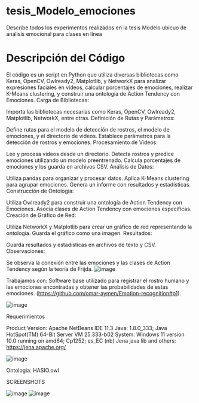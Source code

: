 # tesis_Modelo_emociones
Describe todos los experimentos realizados en la tesis Modelo ubicuo de análisis emocional para clases en línea
# Descripción del Código
El código es un script en Python que utiliza diversas bibliotecas como Keras, OpenCV, Owlready2, Matplotlib, y NetworkX para analizar expresiones faciales en videos, calcular porcentajes de emociones, realizar K-Means clustering, y construir una ontología de Action Tendency con Emociones.
Carga de Bibliotecas:

Importa las bibliotecas necesarias como Keras, OpenCV, Owlready2, Matplotlib, NetworkX, entre otras.
Definición de Rutas y Parámetros:

Define rutas para el modelo de detección de rostros, el modelo de emociones, y el directorio de videos.
Establece parámetros para la detección de rostros y emociones.
Procesamiento de Videos:

Lee y procesa videos desde un directorio.
Detecta rostros y predice emociones utilizando un modelo preentrenado.
Calcula porcentajes de emociones y los guarda en archivos CSV.
Análisis de Datos:

Utiliza pandas para organizar y procesar datos.
Aplica K-Means clustering para agrupar emociones.
Genera un informe con resultados y estadísticas.
Construcción de Ontología:

Utiliza Owlready2 para construir una ontología de Action Tendency con Emociones.
Asocia clases de Action Tendency con emociones específicas.
Creación de Gráfico de Red:

Utiliza NetworkX y Matplotlib para crear un gráfico de red representando la ontología.
Guarda el gráfico como una imagen.
Resultados:

Guarda resultados y estadísticas en archivos de texto y CSV.
Observaciones:

Se observa la conexión entre las emociones y las clases de Action Tendency según la teoría de Frijda.
![image](https://github.com/user-attachments/assets/92eb22bb-a908-49b8-86d2-7f08b36889a6)

Trabajamos con: Software base utilizado para registrar el rostro humano y las emociones encontradas y obtener las probabilidades de estas emociones. (https://github.com/omar-aymen/Emotion-recognition#p1).

![image](https://github.com/user-attachments/assets/1073b38e-ecb1-4267-a08a-3615cabdae86)

Requerimientos

Product Version: Apache NetBeans IDE 11.3
Java: 1.8.0_333; Java HotSpot(TM) 64-Bit Server VM 25.333-b02
System: Windows 11 version 10.0 running on amd64; Cp1252; es_EC (nb)
Jena java lib and others: https://jena.apache.org/

![image](https://github.com/user-attachments/assets/6510781e-ea48-47dc-badf-4c27dc7510e6)

Ontologìa: HASIO.owl

SCREENSHOTS

![image](https://github.com/user-attachments/assets/95311814-ba01-49f6-9455-6b3d99c224da)
![image](https://github.com/user-attachments/assets/36fbd765-517d-4eb2-83ca-a53b5a6f857b)



